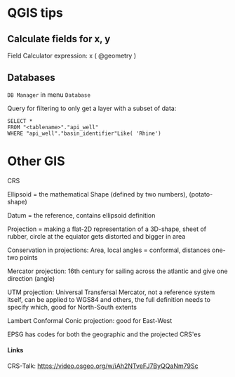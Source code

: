 # QGIS tips

## Calculate fields for x, y
Field Calculator expression: x ( @geometry )


## Databases
`DB Manager` in menu `Database`

Query for filtering to only get a layer with a subset of data: 

```
SELECT * 
FROM "<tablename>"."api_well"
WHERE "api_well"."basin_identifier"Like( 'Rhine')
```


# Other GIS
CRS

Ellipsoid = the mathematical Shape (defined by two numbers), (potato-shape)

Datum = the reference, contains ellipsoid definition

Projection = making a flat-2D representation of a 3D-shape, sheet of rubber, circle at the equiator gets distorted and bigger in area

Conservation in projections: Area, local angles = conformal, distances one-two points

Mercator projection: 16th century for sailing across the atlantic and give one direction (angle)

UTM projection: Universal Transfersal Mercator, not a reference system itself, can be applied to WGS84 and others, the full definition needs to specify which, good for North-South extents

Lambert Conformal Conic projection: good for East-West

EPSG has codes for both the geographic and the projected CRS'es

#### Links
CRS-Talk: https://video.osgeo.org/w/iAh2NTveFJ7ByQQaNm79Sc
